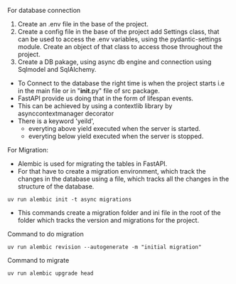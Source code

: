 For database connection

1. Create an .env file in the base of the project.
2. Create a config file in the base of the project add Settings class, that can be used to access the .env variables, using the pydantic-settings module. Create an object of that class to access those throughout the project.
3. Create a DB pakage, using async db engine and connection using Sqlmodel and SqlAlchemy.

- To Connect to the database the right time is when the project starts i.e in the main file or in "**init**.py" file of src package.
- FastAPI provide us doing that in the form of lifespan events.
- This can be achieved by using a contextlib library by asynccontextmanager decorator
- There is a keyword 'yeild',
  - everyting above yield executed when the server is started.
  - everyting below yield executed when the server is stopped.

For Migration:

- Alembic is used for migrating the tables in FastAPI.
- For that have to create a migration environment, which track the changes in the database using a file, which tracks all the changes in the structure of the database.

```
uv run alembic init -t async migrations
```

- This commands create a migration folder and ini file in the root of the folder which tracks the version and migrations for the project.

Command to do migration

```
uv run alembic revision --autogenerate -m "initial migration"
```

Command to migrate

```
uv run alembic upgrade head
```
